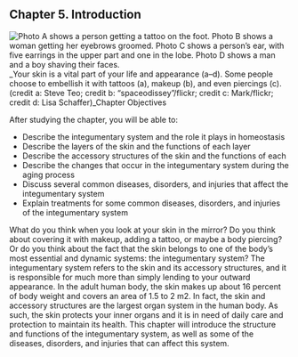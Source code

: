 ##  Chapter 5. Introduction 

![Photo A shows a person getting a tattoo on the foot. Photo B shows a woman getting her eyebrows groomed. Photo C shows a person’s ear, with five earrings in the upper part and one in the lobe. Photo D shows a man and a boy shaving their faces.][1] _Your skin is a vital part of your life and appearance (a–d). Some people choose to embellish it with tattoos (a), makeup (b), and even piercings (c). (credit a: Steve Teo; credit b: “spaceodissey”/flickr; credit c: Mark/flickr; credit d: Lisa Schaffer)_Chapter Objectives

After studying the chapter, you will be able to: 

  - Describe the integumentary system and the role it plays in homeostasis
  - Describe the layers of the skin and the functions of each layer
  - Describe the accessory structures of the skin and the functions of each
  - Describe the changes that occur in the integumentary system during the aging process
  - Discuss several common diseases, disorders, and injuries that affect the integumentary system
  - Explain treatments for some common diseases, disorders, and injuries of the integumentary system

What do you think when you look at your skin in the mirror? Do you think about covering it with makeup, adding a tattoo, or maybe a body piercing? Or do you think about the fact that the skin belongs to one of the body’s most essential and dynamic systems: the integumentary system? The integumentary system refers to the skin and its accessory structures, and it is responsible for much more than simply lending to your outward appearance. In the adult human body, the skin makes up about 16 percent of body weight and covers an area of 1.5 to 2 m2. In fact, the skin and accessory structures are the largest organ system in the human body. As such, the skin protects your inner organs and it is in need of daily care and protection to maintain its health. This chapter will introduce the structure and functions of the integumentary system, as well as some of the diseases, disorders, and injuries that can affect this system.

   [1]: https://cnx.org/resources/7416f17f765abe0f5794e6432c6a06a7782e9ee8/500_Splash_Image.jpg

